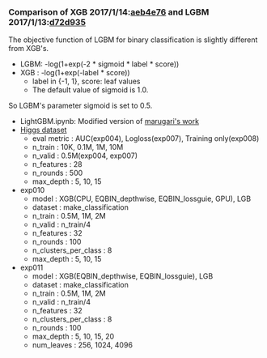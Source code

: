 ### Comparison of XGB 2017/1/14:[aeb4e76](https://github.com/dmlc/xgboost/tree/aeb4e76118482b94ac6d052eccef87a73d4bdeb0) and LGBM 2017/1/13:[d72d935](https://github.com/Microsoft/LightGBM/tree/d72d9359296212d004641be50ab54f9bb63d20e0)

The objective function of LGBM for binary classification is slightly different from XGB's.
* LGBM: -log(1+exp(-2 * sigmoid * label * score))
* XGB : -log(1+exp(-label * score))
  * label in {-1, 1}, score: leaf values
  * The default value of sigmoid is 1.0.

So LGBM's parameter sigmoid is set to 0.5.

* LightGBM.ipynb: Modified version of [marugari's work](https://github.com/marugari/Notebooks/blob/ed6aa7835579ce9143850ed5956912895c984d56/LightGBM.ipynb)
* [Higgs dataset](https://archive.ics.uci.edu/ml/datasets/HIGGS)
  * eval metric          : AUC(exp004), Logloss(exp007), Training only(exp008)
  * n_train              : 10K, 0.1M, 1M, 10M
  * n_valid              : 0.5M(exp004, exp007)
  * n_features           : 28
  * n_rounds             : 500
  * max_depth            : 5, 10, 15
* exp010
  * model                : XGB(CPU, EQBIN_depthwise, EQBIN_lossguie, GPU), LGB
  * dataset              : make_classification
  * n_train              : 0.5M, 1M, 2M
  * n_valid              : n_train/4
  * n_features           : 32
  * n_rounds             : 100
  * n_clusters_per_class : 8
  * max_depth            : 5, 10, 15
* exp011
  * model                : XGB(EQBIN_depthwise, EQBIN_lossguie), LGB
  * dataset              : make_classification
  * n_train              : 0.5M, 1M, 2M
  * n_valid              : n_train/4
  * n_features           : 32
  * n_clusters_per_class : 8
  * n_rounds             : 100
  * max_depth            : 5, 10, 15, 20
  * num_leaves           : 256, 1024, 4096

